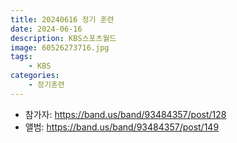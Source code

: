 ```yaml
---
title: 20240616 정기 훈련
date: 2024-06-16
description: KBS스포츠월드
image: 60526273716.jpg
tags:
    - KBS
categories:
    - 정기훈련
---
```


- 참가자: https://band.us/band/93484357/post/128
- 앨범: https://band.us/band/93484357/post/149